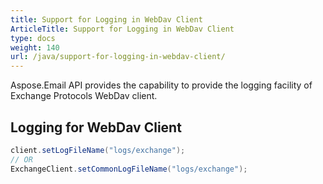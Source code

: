 ```yaml
---
title: Support for Logging in WebDav Client
ArticleTitle: Support for Logging in WebDav Client
type: docs
weight: 140
url: /java/support-for-logging-in-webdav-client/
---
```



Aspose.Email API provides the capability to provide the logging facility of Exchange Protocols WebDav client. 
## **Logging for WebDav Client**


~~~Java
client.setLogFileName("logs/exchange");
// OR
ExchangeClient.setCommonLogFileName("logs/exchange");
~~~

